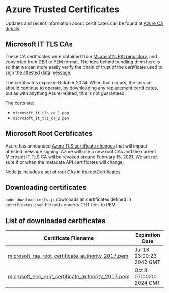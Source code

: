 # Azure Trusted Certificates

Updates and recent information about certificates can be found at [Azure CA details](https://learn.microsoft.com/en-us/azure/security/fundamentals/azure-ca-details)

## Microsoft IT TLS CAs

These CA certificates were obtained from
[Microsoft's PKI repository](https://www.microsoft.com/pki/mscorp/cps/default.htm),
and converted from DER to PEM format.  The idea behind bundling them here is so
that we can more easily verify the chain of trust of the certificate used to sign the
[attested data message](https://docs.microsoft.com/en-us/azure/virtual-machines/windows/instance-metadata-service#attested-data).

The certificates expire in October 2024.  When that occurs, the service should continue
to operate, by downloading any replacement certificates, but as with anything Azure-related,
this is not guaranteed.

The certs are:

* ``microsoft_it_tls_ca_1.pem``
* ``microsoft_it_tls_ca_2.pem``

## Microsoft Root Certificates

Azure has announced
[Azure TLS certificate changes](https://docs.microsoft.com/en-us/azure/security/fundamentals/tls-certificate-changes)
that will impact attested message signing. Azure will use 5 new root CAs and
the current Microsoft IT TLS CA will be revoked around February 15, 2021. We
are not sure if or when the metadata API certificates will change.

Node.js includes a set of root CAs in
[tls.rootCertificates](https://nodejs.org/api/tls.html#tls_tls_rootcertificates).

## Downloading certificates

`node download-certs.js` downloads all certificates defined in `certificates.json` file
and converts CRT files to PEM

## List of downloaded certificates

<!-- CERTIFICATES -->
| Certificate Filename | Expiration Date |
|----------------------|-----------------|
| [microsoft_rsa_root_certificate_authority_2017.pem](https://www.microsoft.com/pkiops/certs/Microsoft%20RSA%20Root%20Certificate%20Authority%202017.crt) | Jul 18 23:00:23 2042 GMT |
| [microsoft_ecc_root_certificate_authority_2017.pem](http://www.microsoft.com/pki/mscorp/Microsoft%20RSA%20TLS%20CA%2001.crt) | Oct  8 07:00:00 2024 GMT |
